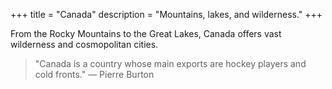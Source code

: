 +++
title = "Canada"
description = "Mountains, lakes, and wilderness."
+++

From the Rocky Mountains to the Great Lakes, Canada offers vast wilderness and cosmopolitan cities.

> "Canada is a country whose main exports are hockey players and cold fronts." — Pierre Burton
